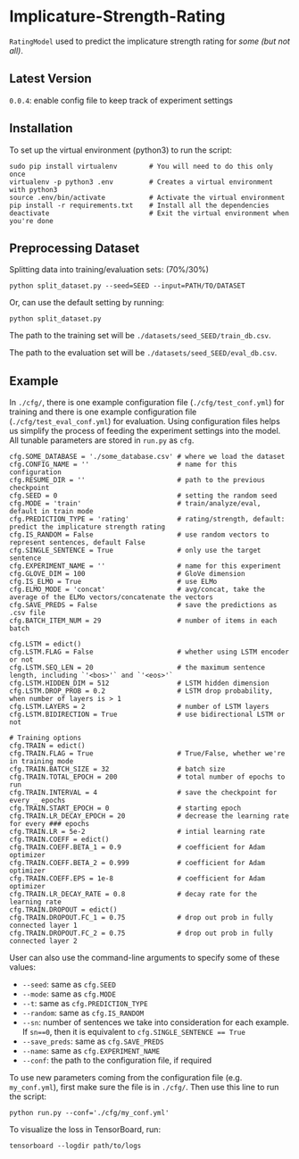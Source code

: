 # Implicature-Strength-Rating
`RatingModel` used to predict the implicature strength rating for *some (but not all)*.

## Latest Version
`0.0.4`: enable config file to keep track of experiment settings

## Installation
To set up the virtual environment (python3) to run the script:
```
sudo pip install virtualenv        # You will need to do this only once
virtualenv -p python3 .env         # Creates a virtual environment with python3
source .env/bin/activate           # Activate the virtual environment
pip install -r requirements.txt    # Install all the dependencies
deactivate                         # Exit the virtual environment when you're done
```

## Preprocessing Dataset
Splitting data into training/evaluation sets: (70%/30%)
```
python split_dataset.py --seed=SEED --input=PATH/TO/DATASET
```

Or, can use the default setting by running:
```
python split_dataset.py
```
The path to the training set will be `./datasets/seed_SEED/train_db.csv`. 

The path to the evaluation set will be `./datasets/seed_SEED/eval_db.csv`.

## Example
In `./cfg/`, there is one example configuration file (`./cfg/test_conf.yml`)
for training and there is one example configuration file (`./cfg/test_eval_conf.yml`) for evaluation. Using configuration files helps us simplify the process of feeding the experiment settings into the model. All tunable parameters are stored in `run.py` as `cfg`. 
```
cfg.SOME_DATABASE = './some_database.csv' # where we load the dataset
cfg.CONFIG_NAME = ''                      # name for this configuration
cfg.RESUME_DIR = ''                       # path to the previous checkpoint
cfg.SEED = 0                              # setting the random seed
cfg.MODE = 'train'                        # train/analyze/eval, default in train mode
cfg.PREDICTION_TYPE = 'rating'            # rating/strength, default: predict the implicature strength rating
cfg.IS_RANDOM = False                     # use random vectors to represent sentences, default False
cfg.SINGLE_SENTENCE = True                # only use the target sentence
cfg.EXPERIMENT_NAME = ''                  # name for this experiment
cfg.GLOVE_DIM = 100                       # GloVe dimension
cfg.IS_ELMO = True                        # use ELMo
cfg.ELMO_MODE = 'concat'                  # avg/concat, take the average of the ELMo vectors/concatenate the vectors
cfg.SAVE_PREDS = False                    # save the predictions as .csv file
cfg.BATCH_ITEM_NUM = 29                   # number of items in each batch

cfg.LSTM = edict()
cfg.LSTM.FLAG = False                     # whether using LSTM encoder or not
cfg.LSTM.SEQ_LEN = 20                     # the maximum sentence length, including `'<bos>'` and `'<eos>'`
cfg.LSTM.HIDDEN_DIM = 512                 # LSTM hidden dimension
cfg.LSTM.DROP_PROB = 0.2                  # LSTM drop probability, when number of layers is > 1
cfg.LSTM.LAYERS = 2                       # number of LSTM layers
cfg.LSTM.BIDIRECTION = True               # use bidirectional LSTM or not

# Training options
cfg.TRAIN = edict()
cfg.TRAIN.FLAG = True                     # True/False, whether we're in training mode
cfg.TRAIN.BATCH_SIZE = 32                 # batch size
cfg.TRAIN.TOTAL_EPOCH = 200               # total number of epochs to run
cfg.TRAIN.INTERVAL = 4                    # save the checkpoint for every _ epochs
cfg.TRAIN.START_EPOCH = 0                 # starting epoch
cfg.TRAIN.LR_DECAY_EPOCH = 20             # decrease the learning rate for every ### epochs
cfg.TRAIN.LR = 5e-2                       # intial learning rate
cfg.TRAIN.COEFF = edict()
cfg.TRAIN.COEFF.BETA_1 = 0.9              # coefficient for Adam optimizer
cfg.TRAIN.COEFF.BETA_2 = 0.999            # coefficient for Adam optimizer
cfg.TRAIN.COEFF.EPS = 1e-8                # coefficient for Adam optimizer
cfg.TRAIN.LR_DECAY_RATE = 0.8             # decay rate for the learning rate
cfg.TRAIN.DROPOUT = edict()
cfg.TRAIN.DROPOUT.FC_1 = 0.75             # drop out prob in fully connected layer 1
cfg.TRAIN.DROPOUT.FC_2 = 0.75             # drop out prob in fully connected layer 2
```

User can also use the command-line arguments to specify some of these values:
- `--seed`: same as `cfg.SEED`
- `--mode`: same as `cfg.MODE`
- `--t`: same as `cfg.PREDICTION_TYPE`
- `--random`: same as `cfg.IS_RANDOM`
- `--sn`: number of sentences we take into consideration for each example. If `sn==0`, then it is equivalent to `cfg.SINGLE_SENTENCE == True`
- `--save_preds`: same as `cfg.SAVE_PREDS`
- `--name`: same as `cfg.EXPERIMENT_NAME`
- `--conf`: the path to the configuration file, if required

To use new parameters coming from the configuration file (e.g. `my_conf.yml`), first make sure the file is in `./cfg/`. Then use this line to run the script:
```
python run.py --conf='./cfg/my_conf.yml'
```

To visualize the loss in TensorBoard, run:
```
tensorboard --logdir path/to/logs
```
